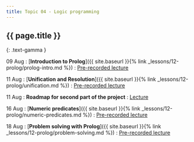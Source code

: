 ```yaml
---
title: Topic 04 - Logic programming
---
```


## {{ page.title }}
{: .text-gamma }

09 Aug
: [**Introduction to Prolog**]({{ site.baseurl }}{% link _lessons/12-prolog/prolog-intro.md %})
  : [Pre-recorded lecture](https://www.youtube.com/playlist?list=PLeIbBi3CwMZw3XQhb0hwQVSxamEJhF_TO)

11 Aug
: [**Unification and Resolution**]({{ site.baseurl }}{% link _lessons/12-prolog/unification.md %})
  : [Pre-recorded lecture](https://www.youtube.com/playlist?list=PLeIbBi3CwMZyH6P_Jboge8kSvUXUCeORz)

11 Aug
: **Roadmap for second part of the project**
  : [Lecture](https://youtu.be/_01mJKVhjjo)

16 Aug
: [**Numeric predicates**]({{ site.baseurl }}{% link _lessons/12-prolog/numeric-predicates.md %})
  : [Pre-recorded lecture](https://www.youtube.com/playlist?list=PLeIbBi3CwMZynn3lPPWeWhRe5N0Glv2nT)

18 Aug
: [**Problem solving with Prolog**]({{ site.baseurl }}{% link _lessons/12-prolog/problem-solving.md %})
  : [Pre-recorded lecture](https://youtube.com/playlist?list=PLeIbBi3CwMZyVoCL1iEY5WTG1Sz22aSs6)
